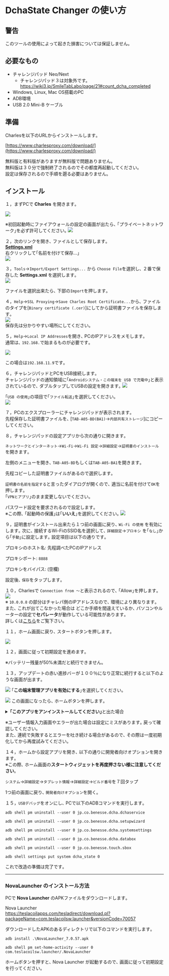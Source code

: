 # DchaState Changer の使い方

## 警告

このツールの使用によって起きた損害については保証しません｡

## 必要なもの

- チャレンジパッド Neo/Next
  - チャレンジパッド３は対象外です。
    https://wiki3.jp/SmileTabLabo/page/21#count_dcha_completed
- Windows, Linux, Mac OS搭載のPC
- ADB環境
- USB 2.0 Mini-B ケーブル

## 準備

Charlesを以下のURLからインストールします｡

[https://www.charlesproxy.com/download/](https://www.charlesproxy.com/download/)

無料版と有料版がありますが無料版で問題ありません｡  
無料版は３０分で強制終了されるのでその都度再起動してください｡  
設定は保存されるので手順を遡る必要はありません｡

## インストール

１，まずPCで **Charles** を開きます｡

![](https://user-images.githubusercontent.com/52069677/223978260-88cb73c3-fc5c-4e71-9c90-080206a7bcb5.png)

※初回起動時にファイアウォールの設定の画面が出たら､ ｢プライベートネットワーク｣を必ず許可してください｡
![](https://user-images.githubusercontent.com/52069677/223978231-a80befe8-531e-44f9-8361-d2316e4741f8.png)

２，次のリンクを開き､ ファイルとして保存します｡  
[**Settings.xml**](Settings.xml?raw=true)  
右クリックして｢名前を付けて保存...｣  
![](https://user-images.githubusercontent.com/52069677/223977340-bf346a16-d8fb-4cec-aea0-16447a142f6b.png)  

３，`Tools`→`Import/Export Settings...` から `Choose File`を選択し､ ２番で保存した **Settings.xml** を選択します｡  
![](https://user-images.githubusercontent.com/52069677/224062723-8286164b-3b16-489a-baa9-1c5e758cdba2.png)

ファイルを選択出来たら､ 下部の`Import`を押します｡

４，`Help`→`SSL Proxying`→`Save Charles Root Certificate...`から､ ファイルのタイプを[`Binary certificate (.cer)`]にしてから証明書ファイルを保存します｡  
![](https://user-images.githubusercontent.com/52069677/164907250-9a3b0ebc-d761-412d-b573-50b41dc855b8.png)  
保存先は分かりやすい場所にしてください｡

５，`Help`→`Local IP Addresses`を開き､ PCのIPアドレスをメモします｡  
通常は､ `192.168.`で始まるものが必要です｡

![](https://user-images.githubusercontent.com/52069677/205293725-fa181ca2-f946-4220-bbe9-2a41b1b81f0a.png)

この場合は`192.168.11.9`です｡

６，チャレンジパッドとPCをUSB接続します｡  
チャレンジパッドの通知領域に｢`Androidシステム・この端末を USB で充電中`｣と表示されているので､ ダブルタップしてUSBの設定を開きます｡
![](https://user-images.githubusercontent.com/52069677/164910761-156ca2b0-11e3-4f51-9832-1ea2128c834b.png)  

｢`USB の使用`｣の項目で｢`ファイル転送`｣を選択してください｡  
![](https://user-images.githubusercontent.com/52069677/164909609-7326b7d8-7b8d-4a6b-8ec8-0fa649316f3e.png)

７，PCのエクスプローラーにチャレンジパッドが表示されます｡  
先程保存した証明書ファイルを､ [`TAB-A05-BD(BA1)`→`内部共有ストレージ`]にコピーしてください｡

８，チャレンジパッドの設定アプリから次の通りに開きます｡

`ネットワークとインターネット`→`Wi-Fi`→`Wi-Fi 設定`→`詳細設定`→`証明書のインストール` を開きます｡

左側のメニューを開き､ `TAB-A05-BD`もしくは`TAB-A05-BA1`を開きます｡

先程コピーした証明書ファイルがあるので選択します｡

`証明書の名前を指定する`と言ったダイアログが開くので､ 適当に名前を付けて`OK`を押します｡  
｢`VPNとアプリ`｣のまま変更しないでください｡

パスワード設定を要求されるので設定します｡  
※この際､ ｢起動時の保護｣は｢**いいえ**｣を選択してください｡
![](https://github.com/SmileTabLabo/DchaStateChanger/assets/52069677/c59af69d-7fed-40e6-b661-b897e2e3b6da)

９，証明書がインストール出来たら１つ前の画面に戻り､ `Wi-Fi の使用` を有効にします｡ 
次に､ 接続するWi-FiのSSID名を選択して､ `詳細設定`→`プロキシ` を｢`なし`｣から｢`手動`｣に設定します｡ 
設定項目は以下の通りです｡  

プロキシのホスト名: 先程調べたPCのIPアドレス

プロキシポート: `8888`

プロキシをバイパス: (空欄)

設定後､ `保存`をタップします｡

１０，Charlesで `Connection from ～`と表示されるので､ ｢Allow｣を押します｡  
![](https://user-images.githubusercontent.com/52069677/164911402-8e4f994e-8871-4fea-9f5e-1b811dfd58ee.png)  
※ `10.0.0.8` の部分はチャレパ側のIPアドレスなので､ 環境により異なります｡  
また､ これが出てこなかった場合は どこか手順を間違えているか､ パソコンやルーターの設定で**セパレータ**が動作している可能性があります｡  
詳しくは[こちら](Separator.md)をご覧下さい｡

１１，ホーム画面に戻り､ スタートボタンを押します｡

![](https://user-images.githubusercontent.com/52069677/164911100-959604e3-d1c9-4250-9b95-94fbb2b0de62.png)

１２，画面に従って初期設定を進めます｡

※バッテリー残量が50%未満だと続行できません｡

１３，アップデートの赤い進捗バーが１００％になり正常に続行すると以下のような画面が出ます｡  

![](https://github.com/SmileTabLabo/DchaStateChanger/assets/52069677/88e9874c-00f5-44d4-b03c-1787b3b54bbb)
｢**この端末管理アプリを有効にする**｣を選択してください｡

![](https://github.com/SmileTabLabo/DchaStateChanger/assets/52069677/b094c6b7-2573-413e-8204-0993dbccfe4b)
この画面になったら､ ホームボタンを押します｡

<details><summary><b>｢このアプリをアンインストールしてください｣</b>と出た場合</summary>

![](https://github.com/SmileTabLabo/DchaStateChanger/assets/52069677/fc780b12-5754-4be8-bc8c-531ab71b7dc4)
この様に出た場合は､ このアプリを実行する必要はありません｡  
アプリをアンインストールし､ 次のステップへ進んでください｡
- - -

</details>

※ユーザー情報入力画面やエラーが出た場合は設定にミスがあります｡ 戻って確認してください｡  
また､ 連続で失敗するとエラーを吐き続ける場合があるので､ その際は一度初期化してから再度試みてください｡  

１４，ホームから設定アプリを開き､ 以下の通りに開発者向けオプションを開きます｡  
※この際､ ホーム画面の**スタートウィジェットを再度押さない様に注意してください**｡

`システム`→`詳細設定`→`タブレット情報`→`詳細設定`→`ビルド番号`を７回タップ

1つ前の画面に戻り､ `開発者向けオプション`を開く｡

１５，`USBデバッグ`をオンにし､ PCで以下のADBコマンドを実行します｡
```
adb shell pm uninstall --user 0 jp.co.benesse.dcha.dchaservice
```
```
adb shell pm uninstall --user 0 jp.co.benesse.dcha.setupwizard
```
```
adb shell pm uninstall --user 0 jp.co.benesse.dcha.systemsettings
```
```
adb shell pm uninstall --user 0 jp.co.benesse.dcha.databox
```
```
adb shell pm uninstall --user 0 jp.co.benesse.touch.sbox
```
```
adb shell settings put system dcha_state 0
```

これで改造の準備は完了です｡

---

### NovaLauncher のインストール方法

PCで **Nova Launcher** のAPKファイルをダウンロードします｡

Nova Launcher  
<https://teslacoilapps.com/tesladirect/download.pl?packageName=com.teslacoilsw.launcher&versionCode=70057>

ダウンロードしたAPKのあるディレクトリで以下のコマンドを実行します｡
```
adb install .\NovaLauncher_7.0.57.apk
```
```
adb shell pm set-home-activity --user 0 com.teslacoilsw.launcher/.NovaLauncher
```

ホームボタンを押すと､ Nova Launcher が起動するので､ 画面に従って初期設定を行ってください｡

